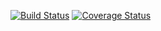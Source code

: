 [![Build Status](https://travis-ci.org/Genide/FileScanner.svg?branch=master)](https://travis-ci.org/Genide/FileScanner) [![Coverage Status](https://coveralls.io/repos/github/Genide/FileScanner/badge.svg?branch=master)](https://coveralls.io/github/Genide/FileScanner?branch=master)